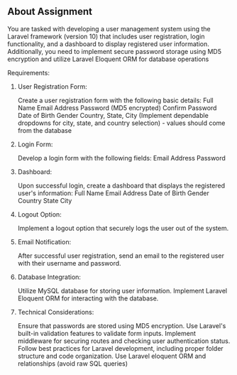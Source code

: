 ## About Assignment
You are tasked with developing a user management system using the Laravel framework (version 10) that includes user registration, login functionality, and a dashboard to display registered user information. Additionally, you need to implement secure password storage using MD5 encryption and utilize Laravel Eloquent ORM for database operations

Requirements:

1. User Registration Form:

    Create a user registration form with the following basic details:
    Full Name
    Email Address
    Password (MD5 encrypted)
    Confirm Password
    Date of Birth
    Gender
    Country, State, City (Implement dependable dropdowns for city, state, and country selection) - values should come from the database

2. Login Form:

    Develop a login form with the following fields:
    Email Address
    Password

3. Dashboard:

    Upon successful login, create a dashboard that displays the registered user's information:
    Full Name
    Email Address
    Date of Birth
    Gender
    Country
    State
    City

4. Logout Option:

    Implement a logout option that securely logs the user out of the system.

5. Email Notification:

    After successful user registration, send an email to the registered user with their username and password.

6. Database Integration:

    Utilize MySQL database for storing user information.
    Implement Laravel Eloquent ORM for interacting with the database.

7. Technical Considerations:

    Ensure that passwords are stored using MD5 encryption.
    Use Laravel's built-in validation features to validate form inputs.
    Implement middleware for securing routes and checking user authentication status.
    Follow best practices for Laravel development, including proper folder structure and code organization.
    Use Laravel eloquent ORM and relationships (avoid raw SQL queries)
